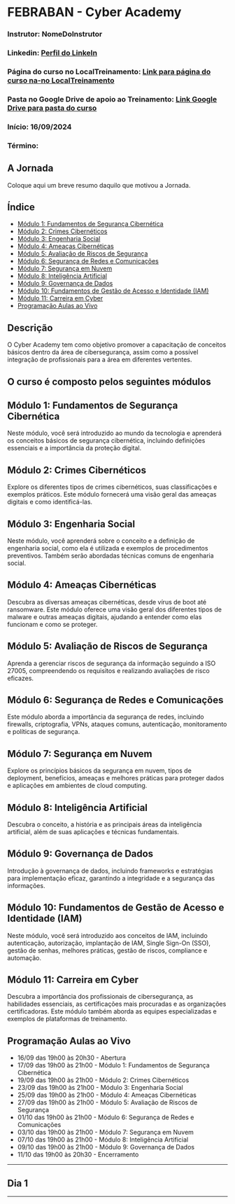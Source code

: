 # FEBRABAN - Cyber Academy

### **Instrutor**: NomeDoInstrutor
### **Linkedin**: [Perfil do LinkeIn](ColeAquiLinkPaginaPerfilLinkedinInstrutor)
### **Página do curso no LocalTreinamento**: [Link para página do curso na-no LocalTreinamento](https://cyberlabfbb.neolude.com.br/Account/Login?ReturnUrl=%2f%3futm_campaign%3dcyber_academy_-_boas_vindas%26utm_medium%3demail%26utm_source%3dRD%2bStation&utm_campaign=cyber_academy_-_boas_vindas&utm_medium=email&utm_source=RD+Station)
### **Pasta no Google Drive de apoio ao Treinamento**: [Link Google Drive para pasta do curso](https://drive.google.com/drive/folders/1dKGq5uU95rzU6QbUXeRuDgpdtwf_Rgwq?usp=drive_link)
### **Início**: 16/09/2024
### **Término**: 

## A Jornada

Coloque aqui um breve resumo daquilo que motivou a Jornada.

## Índice

- [Módulo 1: Fundamentos de Segurança Cibernética](#módulo-1-fundamentos-de-segurança-cibernética)
- [Módulo 2: Crimes Cibernéticos](#módulo-2-crimes-cibernéticos)
- [Módulo 3: Engenharia Social](#módulo-3-engenharia-social)
- [Módulo 4: Ameaças Cibernéticas](#módulo-4-ameaças-cibernéticas)
- [Módulo 5: Avaliação de Riscos de Segurança](#módulo-5-avaliação-de-riscos-de-segurança)
- [Módulo 6: Segurança de Redes e Comunicações](#módulo-6-segurança-de-redes-e-comunicações)
- [Módulo 7: Segurança em Nuvem](#módulo-7-segurança-em-nuvem)
- [Módulo 8: Inteligência Artificial](#módulo-8-inteligência-artificial)
- [Módulo 9: Governança de Dados](#módulo-9-governança-de-dados)
- [Módulo 10: Fundamentos de Gestão de Acesso e Identidade (IAM)](#módulo-10-fundamentos-de-gestão-de-acesso-e-identidade-iam)
- [Módulo 11: Carreira em Cyber](#módulo-11-carreira-em-cyber)
- [Programação Aulas ao Vivo](#programação-aulas-ao-vivo)

## Descrição

O Cyber Academy tem como objetivo promover a capacitação de conceitos básicos dentro da área de cibersegurança, assim como a possível integração de profissionais para a área em diferentes vertentes.

## O curso é composto pelos seguintes módulos

## Módulo 1: Fundamentos de Segurança Cibernética

Neste módulo, você será introduzido ao mundo da tecnologia e aprenderá os conceitos básicos de segurança cibernética, incluindo definições essenciais e a importância da proteção digital.

## Módulo 2: Crimes Cibernéticos

Explore os diferentes tipos de crimes cibernéticos, suas classificações e exemplos práticos. Este módulo fornecerá uma visão geral das ameaças digitais e como identificá-las.

## Módulo 3: Engenharia Social

Neste módulo, você aprenderá sobre o conceito e a definição de engenharia social, como ela é utilizada e exemplos de procedimentos preventivos. Também serão abordadas técnicas comuns de engenharia social.

## Módulo 4: Ameaças Cibernéticas

Descubra as diversas ameaças cibernéticas, desde vírus de boot até ransomware. Este módulo oferece uma visão geral dos diferentes tipos de malware e outras ameaças digitais, ajudando a entender como elas funcionam e como se proteger.

## Módulo 5: Avaliação de Riscos de Segurança

Aprenda a gerenciar riscos de segurança da informação seguindo a ISO 27005, compreendendo os requisitos e realizando avaliações de risco eficazes.

## Módulo 6: Segurança de Redes e Comunicações

Este módulo aborda a importância da segurança de redes, incluindo firewalls, criptografia, VPNs, ataques comuns, autenticação, monitoramento e políticas de segurança.

## Módulo 7: Segurança em Nuvem

Explore os princípios básicos da segurança em nuvem, tipos de deployment, benefícios, ameaças e melhores práticas para proteger dados e aplicações em ambientes de cloud computing.

## Módulo 8: Inteligência Artificial

Descubra o conceito, a história e as principais áreas da inteligência artificial, além de suas aplicações e técnicas fundamentais.

## Módulo 9: Governança de Dados

Introdução à governança de dados, incluindo frameworks e estratégias para implementação eficaz, garantindo a integridade e a segurança das informações.

## Módulo 10: Fundamentos de Gestão de Acesso e Identidade (IAM)

Neste módulo, você será introduzido aos conceitos de IAM, incluindo autenticação, autorização, implantação de IAM, Single Sign-On (SSO), gestão de senhas, melhores práticas, gestão de riscos, compliance e automação.

## Módulo 11: Carreira em Cyber

Descubra a importância dos profissionais de cibersegurança, as habilidades essenciais, as certificações mais procuradas e as organizações certificadoras. Este módulo também aborda as equipes especializadas e exemplos de plataformas de treinamento.

## Programação Aulas ao Vivo

- 16/09 das 19h00 às 20h30 - Abertura
- 17/09 das 19h00 às 21h00 - Módulo 1: Fundamentos de Segurança Cibernética
- 19/09 das 19h00 às 21h00 - Módulo 2: Crimes Cibernéticos
- 23/09 das 19h00 às 21h00 - Módulo 3: Engenharia Social
- 25/09 das 19h00 às 21h00 - Módulo 4: Ameaças Cibernéticas
- 27/09 das 19h00 às 21h00 - Módulo 5: Avaliação de Riscos de Segurança
- 01/10 das 19h00 às 21h00 - Módulo 6: Segurança de Redes e Comunicações
- 03/10 das 19h00 às 21h00 - Módulo 7: Segurança em Nuvem
- 07/10 das 19h00 às 21h00 - Módulo 8: Inteligência Artificial
- 09/10 das 19h00 às 21h00 - Módulo 9: Governança de Dados
- 11/10 das 19h00 às 20h30 - Encerramento

---

## Dia 1

---